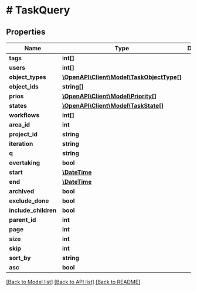 # # TaskQuery

## Properties

Name | Type | Description | Notes
------------ | ------------- | ------------- | -------------
**tags** | **int[]** |  | [optional]
**users** | **int[]** |  | [optional]
**object_types** | [**\OpenAPI\Client\Model\TaskObjectType[]**](TaskObjectType.md) |  | [optional]
**object_ids** | **string[]** |  | [optional]
**prios** | [**\OpenAPI\Client\Model\Priority[]**](Priority.md) |  | [optional]
**states** | [**\OpenAPI\Client\Model\TaskState[]**](TaskState.md) |  | [optional]
**workflows** | **int[]** |  | [optional]
**area_id** | **int** |  | [optional]
**project_id** | **string** |  | [optional]
**iteration** | **string** |  | [optional]
**q** | **string** |  | [optional]
**overtaking** | **bool** |  | [optional]
**start** | [**\DateTime**](\DateTime.md) |  | [optional]
**end** | [**\DateTime**](\DateTime.md) |  | [optional]
**archived** | **bool** |  | [optional]
**exclude_done** | **bool** |  | [optional]
**include_children** | **bool** |  | [optional]
**parent_id** | **int** |  | [optional]
**page** | **int** |  | [optional]
**size** | **int** |  | [optional]
**skip** | **int** |  | [optional]
**sort_by** | **string** |  | [optional]
**asc** | **bool** |  | [optional]

[[Back to Model list]](../../README.md#models) [[Back to API list]](../../README.md#endpoints) [[Back to README]](../../README.md)
